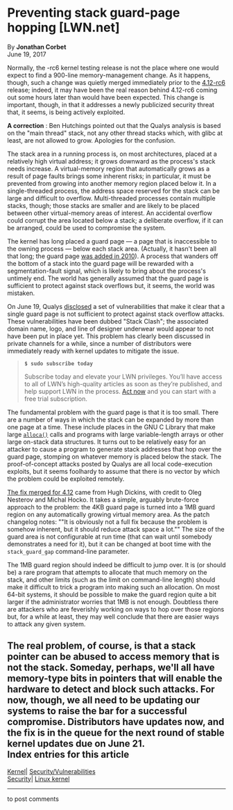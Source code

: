 # Preventing stack guard-page hopping [LWN.net]

By **Jonathan Corbet**  
June 19, 2017 

Normally, the -rc6 kernel testing release is not the place where one would expect to find a 900-line memory-management change. As it happens, though, such a change was quietly merged immediately prior to the [4.12-rc6](/Articles/725786/) release; indeed, it may have been the real reason behind 4.12-rc6 coming out some hours later than would have been expected. This change is important, though, in that it addresses a newly publicized security threat that, it seems, is being actively exploited. 

**A correction** : Ben Hutchings pointed out that the Qualys analysis is based on the "main thread" stack, not any other thread stacks which, with glibc at least, are not allowed to grow. Apologies for the confusion. 

The stack area in a running process is, on most architectures, placed at a relatively high virtual address; it grows downward as the process's stack needs increase. A virtual-memory region that automatically grows as a result of page faults brings some inherent risks; in particular, it must be prevented from growing into another memory region placed below it. In a single-threaded process, the address space reserved for the stack can be large and difficult to overflow. Multi-threaded processes contain multiple stacks, though; those stacks are smaller and are likely to be placed between other virtual-memory areas of interest. An accidental overflow could corrupt the area located below a stack; a deliberate overflow, if it can be arranged, could be used to compromise the system. 

The kernel has long placed a guard page — a page that is inaccessible to the owning process — below each stack area. (Actually, it hasn't been all that long; the guard page [was added in 2010](https://git.kernel.org/pub/scm/linux/kernel/git/torvalds/linux.git/commit/?id=320b2b8de12698082609ebbc1a17165727f4c893)). A process that wanders off the bottom of a stack into the guard page will be rewarded with a segmentation-fault signal, which is likely to bring about the process's untimely end. The world has generally assumed that the guard page is sufficient to protect against stack overflows but, it seems, the world was mistaken. 

On June 19, Qualys [disclosed](https://blog.qualys.com/securitylabs/2017/06/19/the-stack-clash) a set of vulnerabilities that make it clear that a single guard page is not sufficient to protect against stack overflow attacks. These vulnerabilities have been dubbed "Stack Clash"; the associated domain name, logo, and line of designer underwear would appear to not have been put in place yet. This problem has clearly been discussed in private channels for a while, since a number of distributors were immediately ready with kernel updates to mitigate the issue. 

> **`$ sudo subscribe today`**
> 
> Subscribe today and elevate your LWN privileges. You’ll have access to all of LWN’s high-quality articles as soon as they’re published, and help support LWN in the process. [Act now](https://lwn.net/Promo/nst-sudo/claim) and you can start with a free trial subscription. 

The fundamental problem with the guard page is that it is too small. There are a number of ways in which the stack can be expanded by more than one page at a time. These include places in the GNU C Library that make large [`alloca()`](http://man7.org/linux/man-pages/man3/alloca.3.html) calls and programs with large variable-length arrays or other large on-stack data structures. It turns out to be relatively easy for an attacker to cause a program to generate stack addresses that hop over the guard page, stomping on whatever memory is placed below the stack. The proof-of-concept attacks posted by Qualys are all local code-execution exploits, but it seems foolhardy to assume that there is no vector by which the problem could be exploited remotely. 

[The fix merged for 4.12](https://git.kernel.org/linus/1be7107fbe18eed3e319a6c3e83c78254b693acb) came from Hugh Dickins, with credit to Oleg Nesterov and Michal Hocko. It takes a simple, arguably brute-force approach to the problem: the 4KB guard page is turned into a 1MB guard region on any automatically growing virtual memory area. As the patch changelog notes: ""It is obviously not a full fix because the problem is somehow inherent, but it should reduce attack space a lot."" The size of the guard area is not configurable at run time (that can wait until somebody demonstrates a need for it), but it can be changed at boot time with the `stack_guard_gap` command-line parameter. 

The 1MB guard region should indeed be difficult to jump over. It is (or should be) a rare program that attempts to allocate that much memory on the stack, and other limits (such as the limit on command-line length) should make it difficult to trick a program into making such an allocation. On most 64-bit systems, it should be possible to make the guard region quite a bit larger if the administrator worries that 1MB is not enough. Doubtless there are attackers who are feverishly working on ways to hop over those regions but, for a while at least, they may well conclude that there are easier ways to attack any given system. 

The real problem, of course, is that a stack pointer can be abused to access memory that is not the stack. Someday, perhaps, we'll all have memory-type bits in pointers that will enable the hardware to detect and block such attacks. For now, though, we all need to be updating our systems to raise the bar for a successful compromise. Distributors have updates now, and the fix is in the queue for the next round of stable kernel updates due on June 21.  
Index entries for this article  
---  
[Kernel](/Kernel/Index)| [Security/Vulnerabilities](/Kernel/Index#Security-Vulnerabilities)  
[Security](/Security/Index/)| [Linux kernel](/Security/Index/#Linux_kernel)  
  


* * *

to post comments 
